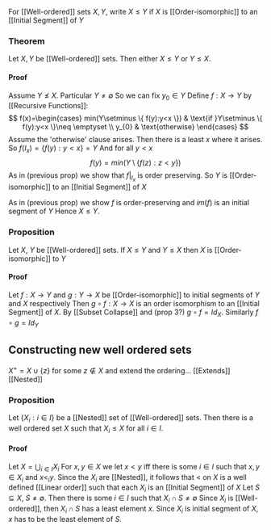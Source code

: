 For [[Well-ordered]] sets $X,Y$, write $X\leq Y$ if $X$ is [[Order-isomorphic]] to an [[Initial Segment]] of $Y$ 
### Theorem
Let $X,Y$ be [[Well-ordered]] sets. Then either $X\leq Y$ or $Y\leq X$.

#### Proof
Assume $Y\not\leq X$. Particular $Y\neq \emptyset$
So we can fix $y_{0}\in Y$
Define $f:X\to Y$ by [[Recursive Functions]]:
$$
f(x)=\begin{cases}
min(Y\setminus \{ f(y):y<x \})  & \text{if }Y\setminus \{ f(y):y<x \}\neq \emptyset \\
y_{0} & \text{otherwise}
\end{cases}
$$
Assume the 'otherwise' clause arises. Then there is a least $x$ where it arises. So $f(I_{x})=\{ f(y):y<x \}=Y$
And for all $y<x$
$$
f(y)=min(Y\setminus \{ f(z):z<y \})
$$
As in (previous prop) we show that $f|_{I_{x}}$ is order preserving. So $Y$ is [[Order-isomorphic]] to an [[Initial Segment]] of $X$ 

As in (previous prop) we show $f$ is order-preserving and $im(f)$ is an initial segment of $Y$
Hence $X\leq Y$.

### Proposition
Let $X$, $Y$ be [[Well-ordered]] sets. If $X\leq Y$ and $Y\leq X$ then $X$ is [[Order-isomorphic]] to $Y$ 
#### Proof
Let $f:X\to Y$ and $g:Y\to X$ be [[Order-isomorphic]] to initial segments of $Y$ and $X$ respectively
Then $g\circ f:X\to X$ is an order isomorphism to an [[Initial Segment]] of $X$. By [[Subset Collapse]] and (prop 3?)
$g\circ f=Id_{X}$. Similarly $f\circ g=Id_{Y}$



## Constructing new well ordered sets
$X^{+}=X\cup \{ z \}$ for some $z\not\in X$ and extend the ordering...
[[Extends]]
[[Nested]]
### Proposition
Let $\{ X_{i}:i\in I \}$ be a [[Nested]] set of [[Well-ordered]] sets. Then there is a well ordered set $X$ such that $X_{i}\leq X$ for all $i\in I$.
#### Proof
Let $X=\bigcup_{i\in I}X_{i}$
For $x,y\in X$ we let $x<y$ iff there is some $i\in I$ such that $x,y\in X_{i}$ and $x<_{i}y$.
Since the $X_{i}$ are [[Nested]], it follows that $<$ on $X$ is a well defined [[Linear order]] such that each $X_{i}$ is an [[Initial Segment]] of $X$ 
Let $S\subseteq X$, $S\neq \emptyset$. Then there is some $i\in I$ such that $X_{i}\cap S\neq \emptyset$
Since $X_{i}$ is [[Well-ordered]], then $X_{i}\cap S$ has a least element $x$. Since $X_{i}$ is initial segment of $X$, $x$ has to be the least element of $S$. 